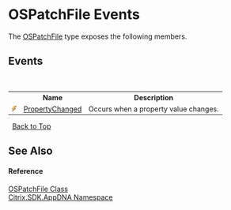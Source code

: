 # OSPatchFile Events
 

The <a href="T_Citrix_SDK_AppDNA_OSPatchFile">OSPatchFile</a> type exposes the following members.


## Events
&nbsp;<table><tr><th></th><th>Name</th><th>Description</th></tr><tr><td>![Public event](media/pubevent.gif "Public event")</td><td><a href="E_Citrix_SDK_AppDNA_OSPatchFile_PropertyChanged">PropertyChanged</a></td><td>
Occurs when a property value changes.</td></tr></table>&nbsp;
<a href="#ospatchfile-events">Back to Top</a>

## See Also


#### Reference
<a href="T_Citrix_SDK_AppDNA_OSPatchFile">OSPatchFile Class</a><br /><a href="N_Citrix_SDK_AppDNA">Citrix.SDK.AppDNA Namespace</a><br />